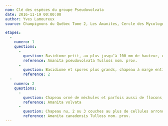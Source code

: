 ```yaml
---
nom: Clé des espèces du groupe Pseudovolvata
date: 2016-11-19 00:00:00
author: Yves Lamoureux
source: Champignons du Québec Tome 2, Les Amanites, Cercle des Mycologues de Montréal, 2006, 109 p. + 52 figures

etapes:
  -
    numero: 1
    questions:
      -
        question: Basidiome petit, au plus jusqu’à 100 mm de hauteur, chapeau 30-70 mm Ø, à marge nettement sillonnée à maturité, spores 8,5-12,5 x 5,5-7,5 µm
        reference: Amanita pseudovolvata Tulloss nom. prov.
      -
        question: Basidiome et spores plus grands, chapeau à marge entière ou très peu sillonnée, même à maturité
        reference: 2
  -
    numero: 2
    questions:
      -
        question: Chapeau orné de méchules et parfois aussi de flocons, plusieurs couches de cellules arrondies (5 à 8) présentes entre l'hyménium et les hyphes de la trame des lames, spores 10-14 x 6-7,5 µm
        reference: Amanita volvata
      -
        question: Chapeau nu, 2 ou 3 couches au plus de cellules arrondies présentes entre l'hyménium et les hyphes de la trame des lames, spores 11,5-15,5 x 5-6,5 µm
        reference: Amanita canadensis Tulloss nom. prov.
---
```

